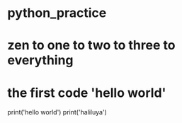 # python_practice
# zen to one to two to three to everything
# the first code 'hello world'
print('hello world')
print('haliluya')
